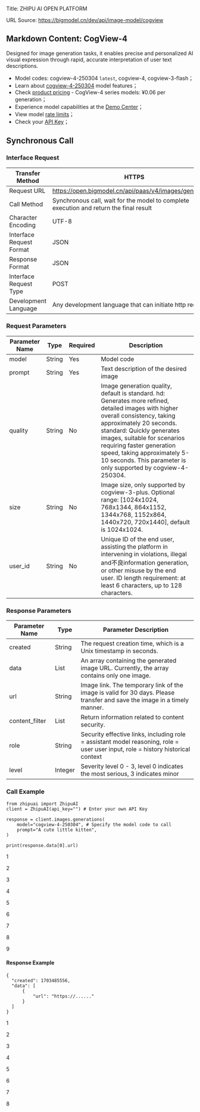 Title: ZHIPU AI OPEN PLATFORM

URL Source: https://bigmodel.cn/dev/api/image-model/cogview

Markdown Content:
CogView-4
---------

Designed for image generation tasks, it enables precise and personalized AI visual expression through rapid, accurate interpretation of user text descriptions.

*   Model codes: cogview-4-250304 `latest`, cogview-4, cogview-3-flash；
*   Learn about [cogview-4-250304](https://www.bigmodel.cn/dev/howuse/cogview) model features；
*   Check [product pricing](https://www.bigmodel.cn/pricing) - CogView-4 series models: ¥0.06 per generation；
*   Experience model capabilities at the [Demo Center](https://www.bigmodel.cn/login?redirect=%2Ftrialcenter%2Fmodeltrial%3FmodelCode%3Dcogview-4-250304)；
*   View model [rate limits](https://www.bigmodel.cn/login?redirect=%2Fusercenter%2Fcorporateequity)；
*   Check your [API Key](https://www.bigmodel.cn/login?redirect=%2Fusercenter%2Fproj-mgmt%2Fapikeys)；

Synchronous Call
----------------

### Interface Request

| Transfer Method | HTTPS |
| --- | --- |
| Request URL | https://open.bigmodel.cn/api/paas/v4/images/generations |
| Call Method | Synchronous call, wait for the model to complete execution and return the final result |
| Character Encoding | UTF-8 |
| Interface Request Format | JSON |
| Response Format | JSON |
| Interface Request Type | POST |
| Development Language | Any development language that can initiate http requests |

### Request Parameters

| Parameter Name | Type | Required | Description |
| --- | --- | --- | --- |
| model | String | Yes | Model code |
| prompt | String | Yes | Text description of the desired image |
| quality | String | No | Image generation quality, default is standard. hd: Generates more refined, detailed images with higher overall consistency, taking approximately 20 seconds. standard: Quickly generates images, suitable for scenarios requiring faster generation speed, taking approximately 5-10 seconds. This parameter is only supported by cogview-4-250304. |
| size | String | No | Image size, only supported by cogview-3-plus. Optional range: [1024x1024, 768x1344, 864x1152, 1344x768, 1152x864, 1440x720, 720x1440], default is 1024x1024. |
| user_id | String | No | Unique ID of the end user, assisting the platform in intervening in violations, illegal and不良information generation, or other misuse by the end user. ID length requirement: at least 6 characters, up to 128 characters. |

### Response Parameters

| Parameter Name | Type | Parameter Description |
| --- | --- | --- |
| created | String | The request creation time, which is a Unix timestamp in seconds. |
| data | List | An array containing the generated image URL. Currently, the array contains only one image. |
| url | String | Image link. The temporary link of the image is valid for 30 days. Please transfer and save the image in a timely manner. |
| content_filter | List | Return information related to content security. |
| role | String | Security effective links, including role = assistant model reasoning, role = user user input, role = history historical context |
| level | Integer | Severity level 0 - 3, level 0 indicates the most serious, 3 indicates minor |

### Call Example

```
from zhipuai import ZhipuAI
client = ZhipuAI(api_key="") # Enter your own API Key
  
response = client.images.generations(
    model="cogview-4-250304", # Specify the model code to call
    prompt="A cute little kitten",
)

print(response.data[0].url)
```

1

2

3

4

5

6

7

8

9

#### Response Example

```
{
  "created": 1703485556,
  "data": [
      {
          "url": "https://......"
      }
  ]
}
```

1

2

3

4

5

6

7

8